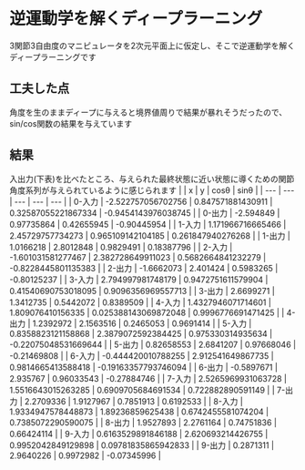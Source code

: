 # 逆運動学を解くディープラーニング
3関節3自由度のマニピュレータを2次元平面上に仮定し、そこで逆運動学を解くディープラーニングです

## 工夫した点
角度を生のままディープに与えると境界値周りで結果が暴れそうだったので、sin/cos関数の結果を与えています

## 結果
入出力(下表)を比べたところ、与えられた最終状態に近い状態に導くための関節角度系列が与えられているように感じられます
|  | x | y | cosθ | sinθ |
| --- | --- | --- | --- | --- |
| 0-入力 | -2.522757056702756	| 0.847571881430911 | 0.32587055221867334 | -0.9454143976038745 |
| 0-出力 | -2.594849 | 0.97735864 | 0.42655945 | -0.90445954 |
| 1-入力 | 1.171966716665466 | 2.45729757734273 | 0.965109142104185 | 0.261847940276268 |
| 1-出力 | 1.0166218 | 2.8012848 | 0.9829491 | 0.18387796 |
| 2-入力 | -1.601031581277467 | 2.382728649911023 | 0.5682664841232279 | -0.8228445801135383 |
| 2-出力 | -1.6662073 | 2.401424 | 0.5983265 | -0.80125237 |
| 3-入力 | 2.794997981748179 | 0.9472751611579904 | 0.41540690753018095 | 0.9096356969557713 |
| 3-出力 | 2.6699271 | 1.3412735 | 0.5442072 | 0.8389509 |
| 4-入力 | 1.4327946071714601 | 1.809076410156335 | 0.025388143069872048 | 0.9996776691471425 |
| 4-出力 | 1.2392972 | 2.1563516 | 0.2465053 | 0.9691414 |
| 5-入力 | 0.8358823121158868 | 2.3879072592384425 | 0.975330314935634 | -0.22075048531669644 |
| 5-出力 | 0.82658553 | 2.6841207 | 0.97668046 | -0.21469808 |
| 6-入力 | -0.444420010788255 | 2.912541649867735 | 0.9814665413588418 | -0.19163357793746094 |
| 6-出力 | -0.5897671 | 2.935767 | 0.96033543 | -0.27884746 |
| 7-入力 | 2.5265969931063728 | 1.5516643015263285 | 0.6909705684691534 | 0.722882890591149 |
| 7-出力 | 2.2709336 | 1.9127967 | 0.7851913 | 0.6192533 |
| 8-入力 | 1.9334947578448873 | 1.89236859625438 | 0.6742455581074204 | 0.7385072290590075 |
| 8-出力 | 1.9527893 | 2.2761164 | 0.74751836 | 0.66424114 |
| 9-入力 | 0.6163529891846188 | 2.620693214426755 | 0.9952042849129898 | 0.09781835865942833 |
| 9-出力 | 0.2871311 | 2.9640226 | 0.9972982 | -0.07345996 |

